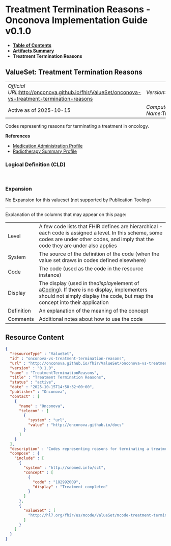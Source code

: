 # Treatment Termination Reasons - Onconova Implementation Guide v0.1.0

* [**Table of Contents**](toc.md)
* [**Artifacts Summary**](artifacts.md)
* **Treatment Termination Reasons**

## ValueSet: Treatment Termination Reasons 

| | |
| :--- | :--- |
| *Official URL*:http://onconova.github.io/fhir/ValueSet/onconova-vs-treatment-termination-reasons | *Version*:0.1.0 |
| Active as of 2025-10-15 | *Computable Name*:TreatmentTerminationReasons |

 
Codes representing reasons for terminating a treatment in oncology. 

 **References** 

* [Medication Administration Profile](StructureDefinition-onconova-medication-administration.md)
* [Radiotherapy Summary Profile](StructureDefinition-onconova-radiotherapy-summary.md)

### Logical Definition (CLD)

 

### Expansion

No Expansion for this valueset (not supported by Publication Tooling)

-------

 Explanation of the columns that may appear on this page: 

| | |
| :--- | :--- |
| Level | A few code lists that FHIR defines are hierarchical - each code is assigned a level. In this scheme, some codes are under other codes, and imply that the code they are under also applies |
| System | The source of the definition of the code (when the value set draws in codes defined elsewhere) |
| Code | The code (used as the code in the resource instance) |
| Display | The display (used in the*display*element of a[Coding](http://hl7.org/fhir/R4/datatypes.html#Coding)). If there is no display, implementers should not simply display the code, but map the concept into their application |
| Definition | An explanation of the meaning of the concept |
| Comments | Additional notes about how to use the code |



## Resource Content

```json
{
  "resourceType" : "ValueSet",
  "id" : "onconova-vs-treatment-termination-reasons",
  "url" : "http://onconova.github.io/fhir/ValueSet/onconova-vs-treatment-termination-reasons",
  "version" : "0.1.0",
  "name" : "TreatmentTerminationReasons",
  "title" : "Treatment Termination Reasons",
  "status" : "active",
  "date" : "2025-10-15T14:58:32+00:00",
  "publisher" : "Onconova",
  "contact" : [
    {
      "name" : "Onconova",
      "telecom" : [
        {
          "system" : "url",
          "value" : "http://onconova.github.io/docs"
        }
      ]
    }
  ],
  "description" : "Codes representing reasons for terminating a treatment in oncology.",
  "compose" : {
    "include" : [
      {
        "system" : "http://snomed.info/sct",
        "concept" : [
          {
            "code" : "182992009",
            "display" : "Treatment completed"
          }
        ]
      },
      {
        "valueSet" : [
          "http://hl7.org/fhir/us/mcode/ValueSet/mcode-treatment-termination-reason"
        ]
      }
    ]
  }
}

```
